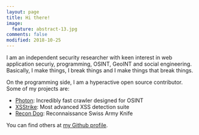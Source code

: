 ```yaml
---
layout: page
title: Hi there!
image:
  feature: abstract-13.jpg
comments: false
modified: 2018-10-25
---
```


I am an independent security researcher with keen interest in web application securiy, programming, OSINT, GeoINT and social engineering.<br>
Basically, I make things, I break things and I make things that break things.

On the programming side, I am a hyperactive open source contributor.
Some of my projects are:
- [Photon](https://github.com/s0md3v/Photon): Incredibly fast crawler designed for OSINT
- [XSStrike](https://github.com/s0md3v/XSStrike): Most advanced XSS detection suite
- [Recon Dog](https://github.com/s0md3v/ReconDog): Reconnaissance Swiss Army Knife

You can find others at [my Github profile](https://github.com/s0md3v).
